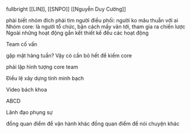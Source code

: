 fullbright
[[LIN]], [[SNPO]]
[[Nguyễn Duy Cường]]

phải biết nhóm đích
phải tìm người điều phối: người ko  mâu thuẫn với ai
Nhóm core: là người tổ chức, bận cách mấy vãn tới, tham gia ra chiến lược
Ngoài những hoạt động gắn kết
thiết kế đều các hoạt động

Team cố vấn

gặp mặt  hàng tuần?
Vậy có cần bỏ hết để kiếm core

phải lập hình tượng core team

Điều lệ xây  dựng tính minh bạch

Video bách khoa

ABCD

Lãnh đạo phụng sự

đồng quan điểm để vận hành khác đồng quan điểm để nói chuyện khác


